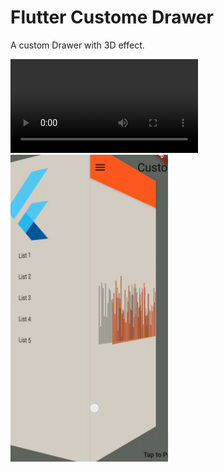 # Flutter Custome Drawer

A custom Drawer with 3D effect.

![sample video](/assets/exampleVideo.mp4)
[<img src="/assets/p1.jpg" width="50%">](/assets/exampleVideo.mp4)